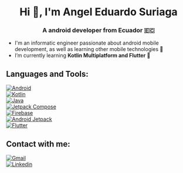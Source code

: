 <h1 align="center">Hi 👋, I'm Angel Eduardo Suriaga</h1>
<h3 align="center">A android developer from Ecuador 🇪🇨</h3>

- I'm an informatic engineer passionate about android mobile development, as well as learning other mobile technologies 📱
- I’m currently learning **Kotlin Multiplatform and Flutter** 💪

## Languages and Tools:
[![Android](https://img.shields.io/badge/Android-2EDF85?style=for-the-badge&logo=android&logoColor=white&labelColor=blue)</br>](https://developer.android.com/)
[![Kotlin](https://img.shields.io/badge/Kotlin-515ED8?style=for-the-badge&logo=kotlin&logoColor=white&labelColor=blue)</br>](https://kotlinlang.org/)
[![Java](https://img.shields.io/badge/Java-red?style=for-the-badge&logo=openjdk&logoColor=white&labelColor=blue)</br>](https://dev.java/)
[![Jetpack Compose](https://img.shields.io/badge/Jetpack%20Compose-083042?style=for-the-badge&logo=jetpack%20compose&logoColor=white&labelColor=blue)</br>](https://developer.android.com/develop/ui/compose)
[![Firebase](https://img.shields.io/badge/Firebase-F2C12B?style=for-the-badge&logo=firebase&logoColor=white&labelColor=blue)</br>](https://firebase.google.com/)
[![Android Jetpack](https://img.shields.io/badge/Android%20Jetpack-1D9C5A?style=for-the-badge&logo=android&logoColor=white&labelColor=blue)</br>](https://developer.android.com/jetpack)
[![Flutter](https://img.shields.io/badge/Android%20Jetpack-1D9C5A?style=for-the-badge&logo=android&logoColor=white&labelColor=blue)</br>](https://developer.android.com/jetpack)

## Contact with me:

[![Gmail](https://img.shields.io/badge/Gmail-D14836?style=for-the-badge&logo=gmail&logoColor=white)</br>](mailto:tu_correo@gmail.com)
[![Linkedin](https://img.shields.io/badge/LinkedIn-0077B5?style=for-the-badge&logo=linkedin&logoColor=white)</br>](https://www.linkedin.com/in/angeleduardosuriaga/)

